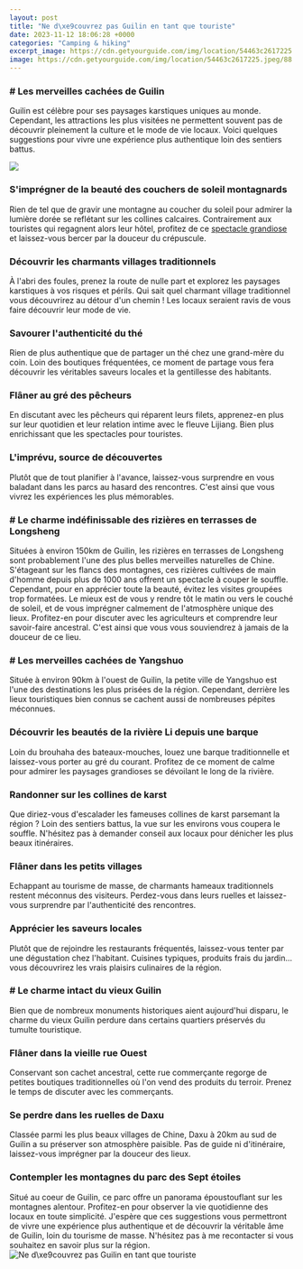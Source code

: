 ```yaml
---
layout: post
title: "Ne d\xe9couvrez pas Guilin en tant que touriste"
date: 2023-11-12 18:06:28 +0000
categories: "Camping & hiking"
excerpt_image: https://cdn.getyourguide.com/img/location/54463c2617225.jpeg/88.jpg
image: https://cdn.getyourguide.com/img/location/54463c2617225.jpeg/88.jpg
---
```


### # Les merveilles cachées de Guilin
Guilin est célèbre pour ses paysages karstiques uniques au monde. Cependant, les attractions les plus visitées ne permettent souvent pas de découvrir pleinement la culture et le mode de vie locaux. Voici quelques suggestions pour vivre une expérience plus authentique loin des sentiers battus. 

![](https://www.kayak.fr/news/wp-content/uploads/sites/7/2017/04/DEST_CHINA_GUILIN-GettyImages-497443692.jpg)
### S'imprégner de la beauté des couchers de soleil montagnards
Rien de tel que de gravir une montagne au coucher du soleil pour admirer la lumière dorée se reflétant sur les collines calcaires. Contrairement aux touristes qui regagnent alors leur hôtel, profitez de ce [ spectacle grandiose ](https://travelokla.github.io/2024-01-04-conseils-utiles-pour-votre-voyage-au-japon/) et laissez-vous bercer par la douceur du crépuscule. 
### Découvrir les charmants villages traditionnels 
À l'abri des foules, prenez la route de nulle part et explorez les paysages karstiques à vos risques et périls. Qui sait quel charmant village traditionnel vous découvrirez au détour d'un chemin ! Les locaux seraient ravis de vous faire découvrir leur mode de vie. 
### Savourer l'authenticité du thé 
Rien de plus authentique que de partager un thé chez une grand-mère du coin. Loin des boutiques fréquentées, ce moment de partage vous fera découvrir les véritables saveurs locales et la gentillesse des habitants. 
### Flâner au gré des pêcheurs 
En discutant avec les pêcheurs qui réparent leurs filets, apprenez-en plus sur leur quotidien et leur relation intime avec le fleuve Lijiang. Bien plus enrichissant que les spectacles pour touristes.
### L'imprévu, source de découvertes 
Plutôt que de tout planifier à l'avance, laissez-vous surprendre en vous baladant dans les parcs au hasard des rencontres. C'est ainsi que vous vivrez les expériences les plus mémorables.
### # Le charme indéfinissable des rizières en terrasses de Longsheng  
Situées à environ 150km de Guilin, les rizières en terrasses de Longsheng sont probablement l'une des plus belles merveilles naturelles de Chine. S'étageant sur les flancs des montagnes, ces rizières cultivées de main d'homme depuis plus de 1000 ans offrent un spectacle à couper le souffle.  
Cependant, pour en apprécier toute la beauté, évitez les visites groupées trop formatées. Le mieux est de vous y rendre tôt le matin ou vers le couché de soleil, et de vous imprégner calmement de l'atmosphère unique des lieux. Profitez-en pour discuter avec les agriculteurs et comprendre leur savoir-faire ancestral. C'est ainsi que vous vous souviendrez à jamais de la douceur de ce lieu.
### # Les merveilles cachées de Yangshuo
Située à environ 90km à l'ouest de Guilin, la petite ville de Yangshuo est l'une des destinations les plus prisées de la région. Cependant, derrière les lieux touristiques bien connus se cachent aussi de nombreuses pépites méconnues. 
### Découvrir les beautés de la rivière Li depuis une barque 
Loin du brouhaha des bateaux-mouches, louez une barque traditionnelle et laissez-vous porter au gré du courant. Profitez de ce moment de calme pour admirer les paysages grandioses se dévoilant le long de la rivière.
### Randonner sur les collines de karst  
Que diriez-vous d'escalader les fameuses collines de karst parsemant la région ? Loin des sentiers battus, la vue sur les environs vous coupera le souffle. N'hésitez pas à demander conseil aux locaux pour dénicher les plus beaux itinéraires.
### Flâner dans les petits villages  
Echappant au tourisme de masse, de charmants hameaux traditionnels restent méconnus des visiteurs. Perdez-vous dans leurs ruelles et laissez-vous surprendre par l'authenticité des rencontres. 
### Apprécier les saveurs locales  
Plutôt que de rejoindre les restaurants fréquentés, laissez-vous tenter par une dégustation chez l'habitant. Cuisines typiques, produits frais du jardin... vous découvrirez les vrais plaisirs culinaires de la région.
### # Le charme intact du vieux Guilin
Bien que de nombreux monuments historiques aient aujourd'hui disparu, le charme du vieux Guilin perdure dans certains quartiers préservés du tumulte touristique.
### Flâner dans la vieille rue Ouest 
Conservant son cachet ancestral, cette rue commerçante regorge de petites boutiques traditionnelles où l'on vend des produits du terroir. Prenez le temps de discuter avec les commerçants.
### Se perdre dans les ruelles de Daxu
Classée parmi les plus beaux villages de Chine, Daxu à 20km au sud de Guilin a su préserver son atmosphère paisible. Pas de guide ni d'itinéraire, laissez-vous imprégner par la douceur des lieux. 
### Contempler les montagnes du parc des Sept étoiles
Situé au coeur de Guilin, ce parc offre un panorama époustouflant sur les montagnes alentour. Profitez-en pour observer la vie quotidienne des locaux en toute simplicité.
J'espère que ces suggestions vous permettront de vivre une expérience plus authentique et de découvrir la véritable âme de Guilin, loin du tourisme de masse. N'hésitez pas à me recontacter si vous souhaitez en savoir plus sur la région.
![Ne d\xe9couvrez pas Guilin en tant que touriste](https://cdn.getyourguide.com/img/location/54463c2617225.jpeg/88.jpg)